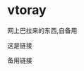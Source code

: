 # vtoray
网上巴拉来的东西,自备用

<a href="https://blingcc233.github.io/v2ray.html" target="_blank" style="text-decoration: none;">这是链接</a>

<a href="https://raw.githubusercontent.com/BlingCc233/vtoray/master/v2mess.txt" target="_blank" style="text-decoration: none;">备用链接</a>
